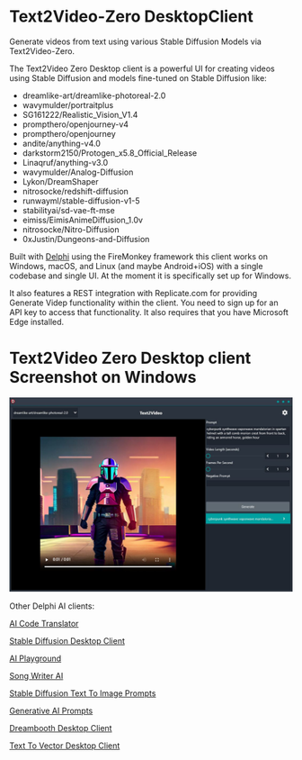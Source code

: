 # Text2Video-Zero DesktopClient
Generate videos from text using various Stable Diffusion Models via Text2Video-Zero.

The Text2Video Zero Desktop client is a powerful UI for creating videos using Stable Diffusion and models fine-tuned on Stable Diffusion like:

* dreamlike-art/dreamlike-photoreal-2.0
* wavymulder/portraitplus
* SG161222/Realistic_Vision_V1.4
* prompthero/openjourney-v4
* prompthero/openjourney
* andite/anything-v4.0
* darkstorm2150/Protogen_x5.8_Official_Release
* Linaqruf/anything-v3.0
* wavymulder/Analog-Diffusion
* Lykon/DreamShaper
* nitrosocke/redshift-diffusion
* runwayml/stable-diffusion-v1-5
* stabilityai/sd-vae-ft-mse
* eimiss/EimisAnimeDiffusion_1.0v
* nitrosocke/Nitro-Diffusion
* 0xJustin/Dungeons-and-Diffusion


Built with [Delphi](https://www.embarcadero.com/products/delphi/) using the FireMonkey framework this client works on Windows, macOS, and Linux (and maybe Android+iOS) with a single codebase and single UI. At the moment it is specifically set up for Windows.

It also features a REST integration with Replicate.com for providing Generate Videp functionality within the client. You need to sign up for an API key to access that functionality. It also requires that you have Microsoft Edge installed.

# Text2Video Zero Desktop client Screenshot on Windows
![Text2Video Zero Desktop client on Windows](/screenshot.jpg)

Other Delphi AI clients:

[AI Code Translator](https://github.com/FMXExpress/AI-Code-Translator)

[Stable Diffusion Desktop Client](https://github.com/FMXExpress/Stable-Diffusion-Desktop-Client/)

[AI Playground](https://github.com/FMXExpress/AI-Playground-DesktopClient)

[Song Writer AI](https://github.com/FMXExpress/Song-Writer-AI)

[Stable Diffusion Text To Image Prompts](https://github.com/FMXExpress/Stable-Diffusion-Text-To-Image-Prompts)

[Generative AI Prompts](https://github.com/FMXExpress/Generative-AI-Prompts)

[Dreambooth Desktop Client](https://github.com/FMXExpress/DreamBooth-Desktop-Client)

[Text To Vector Desktop Client](https://github.com/FMXExpress/Text-To-Vector-Desktop-Client)
